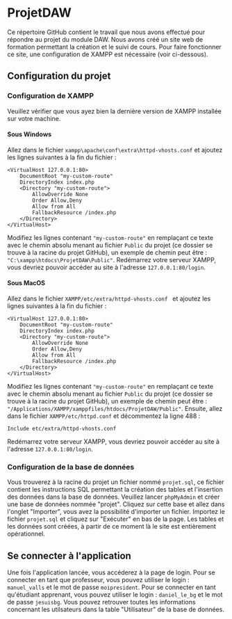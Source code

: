 # ProjetDAW
Ce répertoire GitHub contient le travail que nous avons effectué pour répondre au projet du module DAW. Nous avons créé un site web de formation permettant la création et le suivi de cours. Pour faire fonctionner ce site, une configuration de XAMPP est nécessaire (voir ci-dessous).

## Configuration du projet
### Configuration de XAMPP
Veuillez vérifier que vous ayez bien la dernière version de XAMPP installée sur votre machine.
#### Sous Windows
Allez dans le fichier `xampp\apache\conf\extra\httpd-vhosts.conf` et ajoutez les lignes suivantes à la fin du fichier :
```
<VirtualHost 127.0.0.1:80>
    DocumentRoot "my-custom-route"
    DirectoryIndex index.php
    <Directory "my-custom-route">
        AllowOverride None
        Order Allow,Deny
        Allow from All
        FallbackResource /index.php
    </Directory>
</VirtualHost>
```
Modifiez les lignes contenant `"my-custom-route"` en remplaçant ce texte avec le chemin absolu menant au fichier `Public` du projet (ce dossier se trouve à la racine du projet GitHub), un exemple de chemin peut être : `"C:\xampp\htdocs\ProjetDAW\Public"`.
Redémarrez votre serveur XAMPP, vous devriez pouvoir accéder au site à l'adresse `127.0.0.1:80/login`.
#### Sous MacOS
Allez dans le fichier `XAMPP/etc/extra/httpd-vhosts.conf ` et ajoutez les lignes suivantes à la fin du fichier :
```
<VirtualHost 127.0.0.1:80>
    DocumentRoot "my-custom-route"
    DirectoryIndex index.php
    <Directory "my-custom-route">
        AllowOverride None
        Order Allow,Deny
        Allow from All
        FallbackResource /index.php
    </Directory>
</VirtualHost>
```
Modifiez les lignes contenant `"my-custom-route"` en remplaçant ce texte avec le chemin absolu menant au fichier `Public` du projet (ce dossier se trouve à la racine du projet GitHub), un exemple de chemin peut être : `"/Applications/XAMPP/xamppfiles/htdocs/ProjetDAW/Public"`.
Ensuite, allez dans le fichier `XAMPP/etc/httpd.conf` et décommentez la ligne 488 :
```
Include etc/extra/httpd-vhosts.conf
```
Redémarrez votre serveur XAMPP, vous devriez pouvoir accéder au site à l'adresse `127.0.0.1:80/login`.
### Configuration de la base de données
Vous trouverez à la racine du projet un fichier nommé `projet.sql`, ce fichier contient les instructions SQL permettant la création des tables et l'insertion des données dans la base de données. Veuillez lancer `phpMyAdmin` et créer une base de données nommée "projet". Cliquez sur cette base et allez dans l'onglet "Importer", vous avez la possibilité d'importer un fichier. Importez le fichier `projet.sql` et cliquez sur "Exécuter" en bas de la page. Les tables et les données sont créées, à partir de ce moment là le site est entièrement opérationnel.

## Se connecter à l'application
Une fois l'application lancée, vous accéderez à la page de login. Pour se connecter en tant que professeur, vous pouvez utiliser le login : `manuel_valls` et le mot de passe `moipresident`. Pour se connecter en tant qu'étudiant apprenant, vous pouvez utiliser le login : `daniel_le_bg` et le mot de passe `jesuisbg`. Vous pouvez retrouver toutes les informations concernant les utilsateurs dans la table "Utilisateur" de la base de données.
